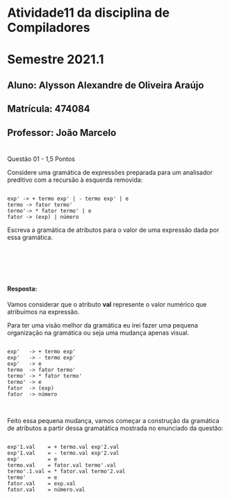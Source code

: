 # Atividade11 da disciplina de Compiladores
# Semestre 2021.1


## Aluno:     Alysson Alexandre de Oliveira Araújo
## Matrícula: 474084
## Professor: João Marcelo

#



Questão 01 - 1,5 Pontos

Considere uma gramática de expressões preparada para um analisador preditivo com a recursão à esquerda removida:

~~~~

exp' -> + termo exp' | - termo exp' | e
termo -> fator termo'
termo'-> * fator termo' | e
fator -> (exp) | número

~~~~

Escreva a gramática de atributos para o valor de uma expressão dada por essa gramática.

<br>
<br>
<br>
<br>

#### Resposta:

Vamos considerar que o atributo **val** represente o valor numérico que atribuímos na expressão. 

Para ter uma visão melhor da gramática eu irei fazer uma pequena organização na gramática ou seja uma mudança apenas visual.

~~~~

exp'   -> + termo exp'
exp'   -> - termo exp' 
exp'   -> e
termo  -> fator termo'
termo' -> * fator termo'
termo' -> e
fator  -> (exp) 
fator  -> número

~~~~

<br>

Feito essa pequena mudança, vamos começar a construção da gramática de atributos a partir dessa gramatática mostrada no enunciado da questão:

~~~~

exp'1.val    = + termo.val exp'2.val 
exp'1.val    = - termo.val exp'2.val 
exp'         = e
termo.val    = fator.val termo'.val
termo'.1.val = * fator.val termo'2.val 
termo'       = e 
fator.val    = exp.val 
fator.val    = número.val

~~~~


